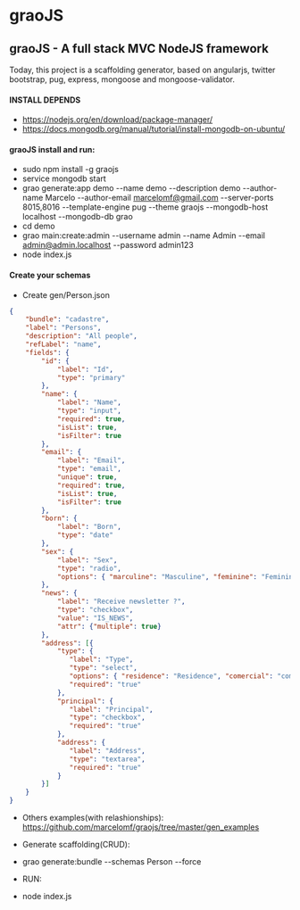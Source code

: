 graoJS
======

graoJS - A full stack MVC NodeJS framework
------------------------------------------

Today, this project is a scaffolding generator, based on angularjs, twitter bootstrap, pug, express, mongoose and mongoose-validator.

#### INSTALL DEPENDS
- https://nodejs.org/en/download/package-manager/
- https://docs.mongodb.org/manual/tutorial/install-mongodb-on-ubuntu/

#### graoJS install and run:
- sudo npm install -g graojs
- service mongodb start
- grao generate:app demo --name demo --description demo --author-name Marcelo --author-email marcelomf@gmail.com --server-ports 8015,8016 --template-engine pug --theme graojs --mongodb-host localhost --mongodb-db grao
- cd demo
- grao main:create:admin --username admin --name Admin --email admin@admin.localhost --password admin123
- node index.js

#### Create your schemas

- Create gen/Person.json
```json
{
    "bundle": "cadastre",
    "label": "Persons",
    "description": "All people",
    "refLabel": "name",
    "fields": {
        "id": {
            "label": "Id",
            "type": "primary"
        },
        "name": {
            "label": "Name",
            "type": "input",
            "required": true,
            "isList": true,
            "isFilter": true
        },
        "email": {
            "label": "Email",
            "type": "email",
            "unique": true,
            "required": true,
            "isList": true,
            "isFilter": true
        },
        "born": {
            "label": "Born",
            "type": "date"
        },
        "sex": {
            "label": "Sex",
            "type": "radio",
            "options": { "marculine": "Masculine", "feminine": "Feminine" }
        },
        "news": {
            "label": "Receive newsletter ?",
            "type": "checkbox",
            "value": "IS_NEWS",
            "attr": {"multiple": true}
        },
        "address": [{
            "type": {
               "label": "Type",
               "type": "select",
               "options": { "residence": "Residence", "comercial": "comercial" },
               "required": "true"
            },
            "principal": {
               "label": "Principal",
               "type": "checkbox",
               "required": "true"
            },
            "address": {
               "label": "Address",
               "type": "textarea",
               "required": "true"
            }
        }]
    }
}
```
- Others examples(with relashionships): https://github.com/marcelomf/graojs/tree/master/gen_examples

- Generate scaffolding(CRUD):
- grao generate:bundle --schemas Person --force

- RUN:
- node index.js